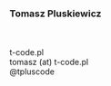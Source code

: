 ### Tomasz Pluskiewicz

<br/>
<br/>
<a href="http://t-code.pl"><i class="fa fa-globe"></i></a>
t-code.pl
<br/>
<i class="fa fa-envelope-o"></i>
tomasz (at) t-code.pl
<br/>
<a href="http://twitter.com/tpluscode"><i class="fa fa-twitter"></i></a>
@tpluscode
